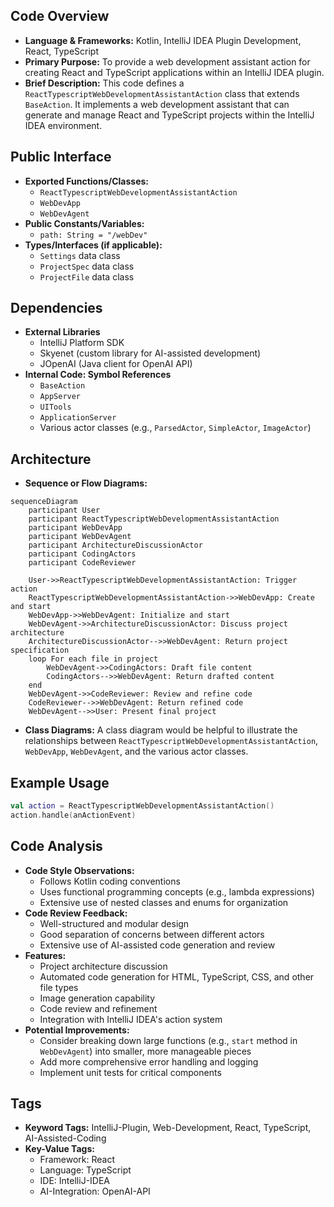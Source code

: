 ## Code Overview
- **Language & Frameworks:** Kotlin, IntelliJ IDEA Plugin Development, React, TypeScript
- **Primary Purpose:** To provide a web development assistant action for creating React and TypeScript applications within an IntelliJ IDEA plugin.
- **Brief Description:** This code defines a `ReactTypescriptWebDevelopmentAssistantAction` class that extends `BaseAction`. It implements a web development assistant that can generate and manage React and TypeScript projects within the IntelliJ IDEA environment.

## Public Interface
- **Exported Functions/Classes:**
  - `ReactTypescriptWebDevelopmentAssistantAction`
  - `WebDevApp`
  - `WebDevAgent`
- **Public Constants/Variables:**
  - `path: String = "/webDev"`
- **Types/Interfaces (if applicable):**
  - `Settings` data class
  - `ProjectSpec` data class
  - `ProjectFile` data class

## Dependencies
- **External Libraries**
  - IntelliJ Platform SDK
  - Skyenet (custom library for AI-assisted development)
  - JOpenAI (Java client for OpenAI API)
- **Internal Code: Symbol References**
  - `BaseAction`
  - `AppServer`
  - `UITools`
  - `ApplicationServer`
  - Various actor classes (e.g., `ParsedActor`, `SimpleActor`, `ImageActor`)

## Architecture
- **Sequence or Flow Diagrams:**
```mermaid
sequenceDiagram
    participant User
    participant ReactTypescriptWebDevelopmentAssistantAction
    participant WebDevApp
    participant WebDevAgent
    participant ArchitectureDiscussionActor
    participant CodingActors
    participant CodeReviewer

    User->>ReactTypescriptWebDevelopmentAssistantAction: Trigger action
    ReactTypescriptWebDevelopmentAssistantAction->>WebDevApp: Create and start
    WebDevApp->>WebDevAgent: Initialize and start
    WebDevAgent->>ArchitectureDiscussionActor: Discuss project architecture
    ArchitectureDiscussionActor-->>WebDevAgent: Return project specification
    loop For each file in project
        WebDevAgent->>CodingActors: Draft file content
        CodingActors-->>WebDevAgent: Return drafted content
    end
    WebDevAgent->>CodeReviewer: Review and refine code
    CodeReviewer-->>WebDevAgent: Return refined code
    WebDevAgent-->>User: Present final project
```

- **Class Diagrams:** A class diagram would be helpful to illustrate the relationships between `ReactTypescriptWebDevelopmentAssistantAction`, `WebDevApp`, `WebDevAgent`, and the various actor classes.

## Example Usage
```kotlin
val action = ReactTypescriptWebDevelopmentAssistantAction()
action.handle(anActionEvent)
```

## Code Analysis
- **Code Style Observations:**
  - Follows Kotlin coding conventions
  - Uses functional programming concepts (e.g., lambda expressions)
  - Extensive use of nested classes and enums for organization
- **Code Review Feedback:**
  - Well-structured and modular design
  - Good separation of concerns between different actors
  - Extensive use of AI-assisted code generation and review
- **Features:**
  - Project architecture discussion
  - Automated code generation for HTML, TypeScript, CSS, and other file types
  - Image generation capability
  - Code review and refinement
  - Integration with IntelliJ IDEA's action system
- **Potential Improvements:**
  - Consider breaking down large functions (e.g., `start` method in `WebDevAgent`) into smaller, more manageable pieces
  - Add more comprehensive error handling and logging
  - Implement unit tests for critical components

## Tags
- **Keyword Tags:** IntelliJ-Plugin, Web-Development, React, TypeScript, AI-Assisted-Coding
- **Key-Value Tags:**
  - Framework: React
  - Language: TypeScript
  - IDE: IntelliJ-IDEA
  - AI-Integration: OpenAI-API